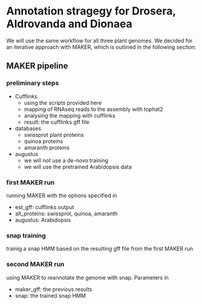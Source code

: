 # Annotation stragegy for Drosera, Aldrovanda and Dionaea

We will use the same workflow for all three plant genomes. We decided for an
iterative approach with MAKER, which is outlined in the following section:

## MAKER pipeline

### preliminary steps

- Cufflinks
  + using the scripts provided here
  + mapping of RNAseq reads to the assembly with tophat2
  + analysing the mapping with cufflinks
  + result: the cufflinks gff file
- databases
  + swissprot plant proteins
  + quinoa proteins
  + amaranth proteins
- augustus
  + we will not use a de-novo training
  + we will use the pretrained Arabidopsis data


### first MAKER run

running MAKER with the options specified in <ctl-file-name-here>
- est_gff: cufflinks output
- alt_proteins: swissprot, quinoa, amaranth
- augustus: Arabidopsis

### snap training

trainig a snap HMM based on the resulting gff file from the first MAKER run

### second MAKER run

using MAKER to reannotate the genome with snap. Parameters in <ctl-file-name-here>
- maker_gff: the previous results
- snap: the trained snap HMM
